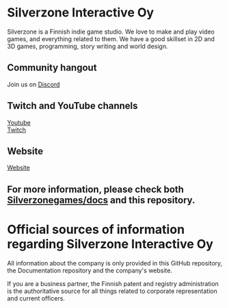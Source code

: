 # Silverzone Interactive Oy
Silverzone is a Finnish indie game studio. We love to make and play video games, and everything related to them. We have a good skillset in 2D and 3D games, programming, story writing and world design.

## Community hangout
Join us on [Discord](https://discord.gg/ggjnDFQ7e8)
## Twitch and YouTube channels
[Youtube](https://www.youtube.com/@silverzonegames) <br>
[Twitch](https://www.twitch.tv/silverzonegames)

## Website
[Website](https://silverzonegames.com)

## For more information, please check both [Silverzonegames/docs](https://github.com/Silverzonegames/docs) and this repository.

<!--

**Here are some ideas to get you started:**

🙋‍♀️ A short introduction - what is your organization all about?
🌈 Contribution guidelines - how can the community get involved?
👩‍💻 Useful resources - where can the community find your docs? Is there anything else the community should know?
🍿 Fun facts - what does your team eat for breakfast?
🧙 Remember, you can do mighty things with the power of [Markdown](https://docs.github.com/github/writing-on-github/getting-started-with-writing-and-formatting-on-github/basic-writing-and-formatting-syntax)
-->

# Official sources of information regarding Silverzone Interactive Oy

All information about the company is only provided in this GitHub repository, the Documentation repository and the company's website.

If you are a business partner, the Finnish patent and registry administration is the authoritative source for all things related to corporate representation and current officers.
